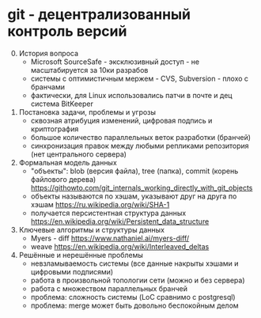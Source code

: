 #   git - децентрализованный контроль версий

 0. История вопроса
      - Microsoft SourceSafe - эксклюзивный доступ - не масштабируется за 10ки разрабов
      - системы с оптимистичным мержем - CVS, Subversion - плохо с бранчами
      - фактически, для Linux использовались патчи в почте и дец система BitKeeper
 1. Постановка задачи, проблемы и угрозы
      - сквозная атрибуция изменений, цифровая подпись и криптография
      - большое количество параллельных веток разработки (бранчей)
      - синхронизация правок между любыми репликами репозитория (нет центрального сервера)
 2. Формальная модель данных
      - "объекты": blob (версия файла), tree (папка), commit (корень файлового дерева)
        https://githowto.com/git_internals_working_directly_with_git_objects
      - объекты называются по хэшам, указывают друг на друга по хэшам 
        https://ru.wikipedia.org/wiki/SHA-1
      - получается персистентная структура данных 
        https://en.wikipedia.org/wiki/Persistent_data_structure
 3. Ключевые алгоритмы и структуры данных
      - Myers - diff https://www.nathaniel.ai/myers-diff/
      - weave https://en.wikipedia.org/wiki/Interleaved_deltas
 4. Решённые и нерешённые проблемы
      - невзламываемость системы (все данные накрыты хэшами и цифровыми подписями)
      - работа в произвольной топологии сети (можно и без сервера)
      - работа с множеством параллельных бранчей
      - проблема: сложность системы (LoC сравнимо с postgresql)
      - проблема: merge может быть довольно беспокойным делом
      
 
